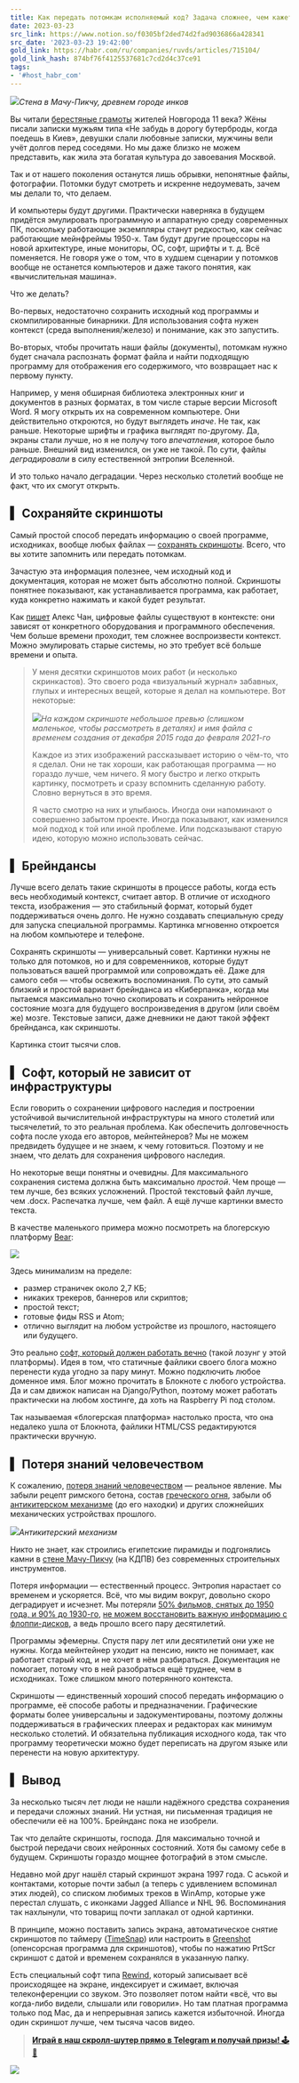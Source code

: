 ```yaml
---
title: Как передать потомкам исполняемый код? Задача сложнее, чем кажется / Хабр
date: 2023-03-23
src_link: https://www.notion.so/f0305bf2ded74d2fad9036866a428341
src_date: '2023-03-23 19:42:00'
gold_link: https://habr.com/ru/companies/ruvds/articles/715104/
gold_link_hash: 874bf76f4125537681c7cd2d4c37ce91
tags:
- '#host_habr_com'
---
```


[![](https://habrastorage.org/r/w780q1/webt/qd/be/hl/qdbehlcxs7weihye-f2or1fqb0q.jpeg)](https://habr.com/ru/company/ruvds/blog/715104/)*Стена в Мачу-Пикчу, древнем городе инков*  

  

Вы читали [берестяные грамоты](http://gramoty.ru/birchbark/) жителей Новгорода 11 века? Жёны писали записки мужьям типа «Не забудь в дорогу бутерброды, когда поедешь в Киев», девушки слали любовные записки, мужчины вели учёт долгов перед соседями. Но мы даже близко не можем представить, как жила эта богатая культура до завоевания Москвой.  

  

Так и от нашего поколения останутся лишь обрывки, непонятные файлы, фотографии. Потомки будут смотреть и искренне недоумевать, зачем мы делали то, что делаем.  

  

И компьютеры будут другими. Практически наверняка в будущем придётся эмулировать программную и аппаратную среду современных ПК, поскольку работающие экземпляры станут редкостью, как сейчас работающие мейнфреймы 1950-х. Там будут другие процессоры на новой архитектуре, иные мониторы, ОС, софт, шрифты и т. д. Всё поменяется. Не говоря уже о том, что в худшем сценарии у потомков вообще не останется компьютеров и даже такого понятия, как «вычислительная машина».  

  

Что же делать?  

  

Во-первых, недостаточно сохранить исходный код программы и скомпилированные бинарники. Для использования софта нужен контекст (среда выполнения/железо) и понимание, как это запустить.  

  

Во-вторых, чтобы прочитать наши файлы (документы), потомкам нужно будет сначала распознать формат файла и найти подходящую программу для отображения его содержимого, что возвращает нас к первому пункту.  

  

Например, у меня обширная библиотека электронных книг и документов в разных форматах, в том числе старые версии Microsoft Word. Я могу открыть их на современном компьютере. Они действительно откроются, но будут выглядеть *иначе*. Не так, как раньше. Некоторые шрифты и графика выглядят по-другому. Да, экраны стали лучше, но я не получу того *впечатления*, которое было раньше. Внешний вид изменился, он уже не такой. По сути, файлы *деградировали* в силу естественной энтропии Вселенной.  

  

И это только начало деградации. Через несколько столетий вообще не факт, что их смогут открыть.  

  

▍ Сохраняйте скриншоты
----------------------

  

Самый простой способ передать информацию о своей программе, исходниках, вообще любых файлах — [сохранять скриншоты](https://alexwlchan.net/2022/screenshots/). Всего, что вы хотите запомнить или передать потомкам.  

  

Зачастую эта информация полезнее, чем исходный код и документация, которая не может быть абсолютно полной. Скриншоты понятнее показывают, как устанавливается программа, как работает, куда конкретно нажимать и какой будет результат.  

  

Как [пишет](https://alexwlchan.net/2022/screenshots/) Алекс Чан, цифровые файлы существуют в контексте: они зависят от конкретного оборудования и программного обеспечения. Чем больше времени проходит, тем сложнее воспроизвести контекст. Можно эмулировать старые системы, но это требует всё больше времени и опыта.  

  


> У меня десятки скриншотов моих работ (и несколько скринкастов). Это своего рода «визуальный журнал» забавных, глупых и интересных вещей, которые я делал на компьютере. Вот некоторые:  
> 
>   
> 
> ![](https://habrastorage.org/r/w1560/webt/hd/nb/wf/hdnbwfgigzmzi8p78vffcyajw6a.png)*На каждом скриншоте небольшое превью (слишком маленькое, чтобы рассмотреть в деталях) и имя файла с временем создания от декабря 2015 года до февраля 2021-го*  
> 
>   
> 
> Каждое из этих изображений рассказывает историю о чём-то, что я сделал. Они не так хороши, как работающая программа — но гораздо лучше, чем ничего. Я могу быстро и легко открыть картинку, посмотреть и сразу вспомнить сделанную работу. Словно вернуться в это время.  
> 
>   
> 
> Я часто смотрю на них и улыбаюсь. Иногда они напоминают о совершенно забытом проекте. Иногда показывают, как изменился мой подход к той или иной проблеме. Или подсказывают старую идею, которую можно использовать сейчас.

  

▍ Брейндансы
------------

  

Лучше всего делать такие скриншоты в процессе работы, когда есть весь необходимый контекст, считает автор. В отличие от исходного текста, изображения — это стабильный формат, который будет поддерживаться очень долго. Не нужно создавать специальную среду для запуска специальной программы. Картинка мгновенно откроется на любом компьютере и телефоне.  

  

Сохранять скриншоты — универсальный совет. Картинки нужны не только для потомков, но и для современников, которые будут пользоваться вашей программой или сопровождать её. Даже для самого себя — чтобы освежить воспоминания. По сути, это самый близкий и простой вариант брейнданса из «Киберпанка», когда мы пытаемся максимально точно скопировать и сохранить нейронное состояние мозга для будущего воспроизведения в другом (или своём же) мозге. Текстовые записи, даже дневники не дают такой эффект брейнданса, как скриншоты.  

  

Картинка стоит тысячи слов.  

  

▍ Софт, который не зависит от инфраструктуры
--------------------------------------------

  

Если говорить о сохранении цифрового наследия и построении устойчивой вычислительной инфраструктуры на много столетий или тысячелетий, то это реальная проблема. Как обеспечить долговечность софта после ухода его авторов, мейнтейнеров? Мы не можем предвидеть будущее и не знаем, к чему готовиться. Поэтому и не знаем, что делать для сохранения цифрового наследия.  

  

Но некоторые вещи понятны и очевидны. Для максимального сохранения система должна быть максимально *простой*. Чем проще — тем лучше, без всяких усложнений. Простой текстовый файл лучше, чем .docx. Распечатка лучше, чем файл. А ещё лучше картинки вместо текста.   

  

В качестве маленького примера можно посмотреть на блогерскую платформу [Bear](https://bearblog.dev/):  

  

![](https://habrastorage.org/r/w1560/webt/nm/pa/6x/nmpa6xr1cigijohsch31wwolxh8.png)  

Здесь минимализм на пределе:  

  

* размер страничек около 2,7 КБ;
* никаких трекеров, баннеров или скриптов;
* простой текст;
* готовые фиды RSS и Atom;
* отлично выглядит на любом устройстве из прошлого, настоящего или будущего.

  

Это реально [софт, который должен работать вечно](https://herman.bearblog.dev/building-software-to-last-forever/) (такой лозунг у этой платформы). Идея в том, что статичные файлики своего блога можно перенести куда угодно за пару минут. Можно подключить любое доменное имя. Блог можно прочитать в Блокноте с любого устройства. Да и сам движок написан на Django/Python, поэтому может работать практически на любом хостинге, да хоть на Raspberry Pi под столом.  

  

Так называемая «блогерская платформа» настолько проста, что она недалеко ушла от Блокнота, файлики HTML/CSS редактируются практически вручную.  

  

▍ Потеря знаний человечеством
-----------------------------

  

К сожалению, [потеря знаний человечеством](https://1517.substack.com/p/forgetting-the-asbestos) — реальное явление. Мы забыли рецепт римского бетона, состав [греческого огня](https://en.wikipedia.org/wiki/Greek_fire), забыли об [антикитерском механизме](https://en.wikipedia.org/wiki/Antikythera_mechanism) (до его находки) и других сложнейших механических устройствах прошлого.   

  

![](https://habrastorage.org/r/w780q1/webt/r-/21/kz/r-21kz4qkrza5z0ch6ciyk_ixgo.jpeg)*Антикитерский механизм*  

  

Никто не знает, как строились египетские пирамиды и подгонялись камни в [стене Мачу-Пикчу](https://en.wikipedia.org/wiki/Machu_Picchu) (на КДПВ) без современных строительных инструментов.   

  

Потеря информации — естественный процесс. Энтропия нарастает со временем и ускоряется. Всё, что мы видим вокруг, довольно скоро деградирует и исчезнет. Мы потеряли [50% фильмов, снятых до 1950 года, и 90% до 1930-го](https://www.film-foundation.org/columbus-dispatch), [не можем восстановить важную информацию с флоппи-дисков](https://blogs.loc.gov/thesignal/2015/04/tracking-digital-collections-at-the-library-of-congress-from-donor-to-repository/), а ведь прошло всего пару десятилетий.  

  

Программы эфемерны. Спустя пару лет или десятилетий они уже не нужны. Когда мейнтейнер уходит на пенсию, никто не понимает, как работает старый код, и не хочет в нём разбираться. Документация не помогает, потому что в ней разобраться ещё труднее, чем в исходниках. Тоже слишком много потерянного контекста.   

  

Скриншоты — единственный хороший способ передать информацию о программе, её способе работы и предназначении. Графические форматы более универсальны и задокументированы, поэтому должны поддерживаться в графических плеерах и редакторах как минимум несколько столетий. И обязательна публикация исходного кода, так что программу теоретически можно будет переписать на другом языке или перенести на новую архитектуру.  

  

▍ Вывод
-------

  

За несколько тысяч лет люди не нашли надёжного средства сохранения и передачи сложных знаний. Ни устная, ни письменная традиция не обеспечили её на 100%. Брейнданс пока не изобрели.   

  

Так что делайте скриншоты, господа. Для максимально точной и быстрой передачи своих нейронных состояний. Хотя бы самому себе в будущем. Скриншоты гораздо мощнее фотографий в этом смысле.  

  

Недавно мой друг нашёл старый скриншот экрана 1997 года. С аськой и контактами, которые почти забыл (а теперь с удивлением вспоминал этих людей), со списком любимых треков в WinAmp, которые уже перестал слушать, с иконками Jagged Alliance и NHL 96. Воспоминания так нахлынули, что товарищ почти заплакал от одной картинки.  

  

В принципе, можно поставить запись экрана, автоматическое снятие скриншотов по таймеру ([TimeSnap](https://github.com/soruly/TimeSnap)) или настроить в [Greenshot](https://getgreenshot.org/) (опенсорсная программа для скриншотов), чтобы по нажатию PrtScr скриншот с датой и временем сохранялся в указанную папку.  

  

Есть специальный софт типа [Rewind](https://www.rewind.ai/), который записывает всё происходящее на экране, индексирует и сжимает, включая телеконференции со звуком. Это позволяет потом найти «всё, что вы когда-либо видели, слышали или говорили». Но там платная программа только под Mac, да и непрерывная запись кажется избыточной. Иногда один скриншот лучше, чем тысяча часов видео.  

  


> **[Играй в наш скролл-шутер прямо в Telegram и получай призы! 🕹️🎁](https://t.me/ruvds_community/170)**

[![](https://habrastorage.org/r/w1560/webt/sz/7j/pf/sz7jpfj8i1pa6ocj-eia09dev4q.png)](http://ruvds.com/ru-rub?utm_source=habr&utm_medium=article&utm_campaign=alizar%0A&utm_content=kak_peredat_potomkam_ispolnyaemyj_kod_zadacha_slozhnee_chem_kazhetsya)